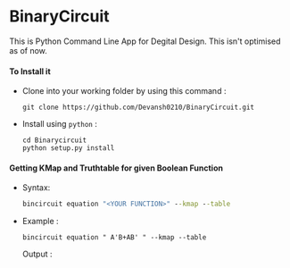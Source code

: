# BinaryCircuit
This is Python Command Line App for Degital Design.
This isn't optimised as of now.

#### To Install it 
* Clone into your working folder by using this command :

  ```
  git clone https://github.com/Devansh0210/BinaryCircuit.git
  ```
* Install using `python` :

  ```
  cd Binarycircuit
  python setup.py install
  ```
  
#### Getting KMap and Truthtable for given Boolean Function
* Syntax:

  ```cmd
  bincircuit equation "<YOUR FUNCTION>" --kmap --table
  ```
  
* Example :
  ```
  bincircuit equation " A'B+AB' " --kmap --table
  ```
  Output :
  ```
  
  ```
